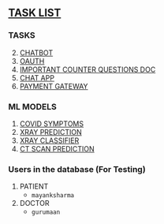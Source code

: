 ## [TASK LIST](https://docs.google.com/spreadsheets/d/1iQy-xua6GSUUSTiHlJAx0tA9JE3rLR_C984T4UJYZNg/edit#gid=0)

### TASKS
<!--1. [CT SCAN](https://www.kaggle.com/daenys2000/unet-segmentation)
    * [DATASET](https://www.kaggle.com/andrewmvd/covid19-ct-scans/code)
6. [XRAY CLASSIFIER ](https://medium.com/pytorch/image-similarity-search-in-pytorch-1a744cf3469)
3. Frontend
-->
2. [CHATBOT](https://medium.com/voice-tech-podcast/how-to-create-chatbot-using-rasa-82954e141ae7) 
3. [OAUTH](https://simpleisbetterthancomplex.com/tutorial/2016/10/24/how-to-add-social-login-to-django.html)
4. [IMPORTANT COUNTER QUESTIONS DOC]()
5. [CHAT APP](https://medium.com/@9cv9official/simple-chat-app-using-django-channel-ed5032b79b9c)
6. [PAYMENT GATEWAY](https://dev.to/iiits-iota/paytm-payment-gateway-integration-in-django-1657)

### ML MODELS
1. [COVID SYMPTOMS](https://github.com/jhabarsingh/DOCMED/blob/main/machine_learning_models/chest_xray_classifier/script.py)
2. [XRAY PREDICTION](https://github.com/jhabarsingh/DOCMED/blob/main/machine_learning_models/xray_covid_prediction/xray.py)
5. [XRAY CLASSIFIER](https://github.com/jhabarsingh/DOCMED/blob/main/machine_learning_models/chest_xray_classifier/script.py)
6. [CT SCAN PREDICTION](https://github.com/jhabarsingh/DOCMED/blob/main/machine_learning_models/ctscan_covid_prediction/predit.py)

### Users in the database (For Testing)
1. PATIENT
      * `mayanksharma`
2. DOCTOR
      * `gurumaan`
